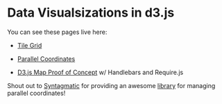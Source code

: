 Data Visualsizations in d3.js
======



You can see these pages live here:

 * [Tile Grid](http://columbia.edu/~cme2126/datavisuals/bigdata_tilegrid.html)
 * [Parallel Coordinates](http://columbia.edu/~cme2126/datavisuals/bigdata_parallelcoordinates.html)

* [D3.js Map Proof of
  Concept](http://columbia.edu/~cme2126/datavisuals/d3poc/app.html) w/ Handlebars and Require.js
 
Shout out to [Syntagmatic](https://github.com/syntagmatic) for providing an awesome [library](https://github.com/syntagmatic/parallel-coordinates) for managing parallel coordinates!
 




 
 
